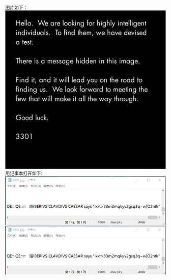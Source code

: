 图片如下：
![3301](./images/3301.jpg)
用记事本打开如下:
![](https://github.com/lowbee2019/Cicada3301/blob/master/images/1.png)![image](https://github.com/lowbee2019/Cicada3301/blob/master/images/1.png)